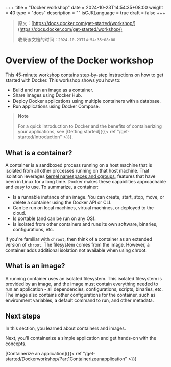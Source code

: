 +++
title = "Docker workshop"
date = 2024-10-23T14:54:35+08:00
weight = 40
type = "docs"
description = ""
isCJKLanguage = true
draft = false
+++

> 原文：[https://docs.docker.com/get-started/workshop/](https://docs.docker.com/get-started/workshop/)
>
> 收录该文档的时间：`2024-10-23T14:54:35+08:00`

# Overview of the Docker workshop

This 45-minute workshop contains step-by-step instructions on how to get started with Docker. This workshop shows you how to:

- Build and run an image as a container.
- Share images using Docker Hub.
- Deploy Docker applications using multiple containers with a database.
- Run applications using Docker Compose.

> **Note**
>
> 
>
> For a quick introduction to Docker and the benefits of containerizing your applications, see [Getting started]({{< ref "/get-started/Introduction" >}}).

## What is a container?

A container is a sandboxed process running on a host machine that is isolated from all other processes running on that host machine. That isolation leverages [kernel namespaces and cgroups](https://medium.com/@saschagrunert/demystifying-containers-part-i-kernel-space-2c53d6979504), features that have been in Linux for a long time. Docker makes these capabilities approachable and easy to use. To summarize, a container:

- Is a runnable instance of an image. You can create, start, stop, move, or delete a container using the Docker API or CLI.
- Can be run on local machines, virtual machines, or deployed to the cloud.
- Is portable (and can be run on any OS).
- Is isolated from other containers and runs its own software, binaries, configurations, etc.

If you're familiar with `chroot`, then think of a container as an extended version of `chroot`. The filesystem comes from the image. However, a container adds additional isolation not available when using chroot.

## What is an image?

A running container uses an isolated filesystem. This isolated filesystem is provided by an image, and the image must contain everything needed to run an application - all dependencies, configurations, scripts, binaries, etc. The image also contains other configurations for the container, such as environment variables, a default command to run, and other metadata.

## Next steps

In this section, you learned about containers and images.

Next, you'll containerize a simple application and get hands-on with the concepts.

[Containerize an application]({{< ref "/get-started/Dockerworkshop/Part1Containerizeanapplication" >}})
